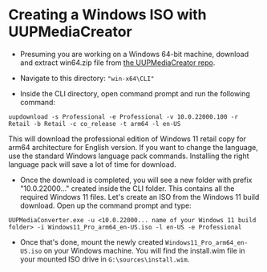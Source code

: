 # Creating a Windows ISO with UUPMediaCreator

- Presuming you are working on a Windows 64-bit machine, download and extract win64.zip file from [the UUPMediaCreator repo](https://github.com/gus33000/UUPMediaCreator). 
- Navigate to this directory: `"win-x64\CLI" `

-  Inside the CLI directory, open command prompt and run the following command:

```
uupdownload -s Professional -e Professional -v 10.0.22000.100 -r Retail -b Retail -c co_release -t arm64 -l en-US
```

This will download the professional edition of Windows 11 retail copy for arm64 architecture for English version. If you want to change the language, 
use the standard Windows language pack commands. Installing the right language pack will save a lot of time for download. 

- Once the download is completed, you will see a new folder with prefix "10.0.22000..." created inside the CLI folder. This 
  contains all the required Windows 11 files. Let's create an ISO from the Windows 11 build download. Open up the command prompt and type:

```
UUPMediaConverter.exe -u <10.0.22000... name of your Windows 11 build folder> -i Windows11_Pro_arm64_en-US.iso -l en-US -e Professional
```

- Once that's done, mount the newly created `Windows11_Pro_arm64_en-US.iso` on your Windows machine. You will find the install.wim file in your mounted ISO drive in `G:\sources\install.wim`. 

